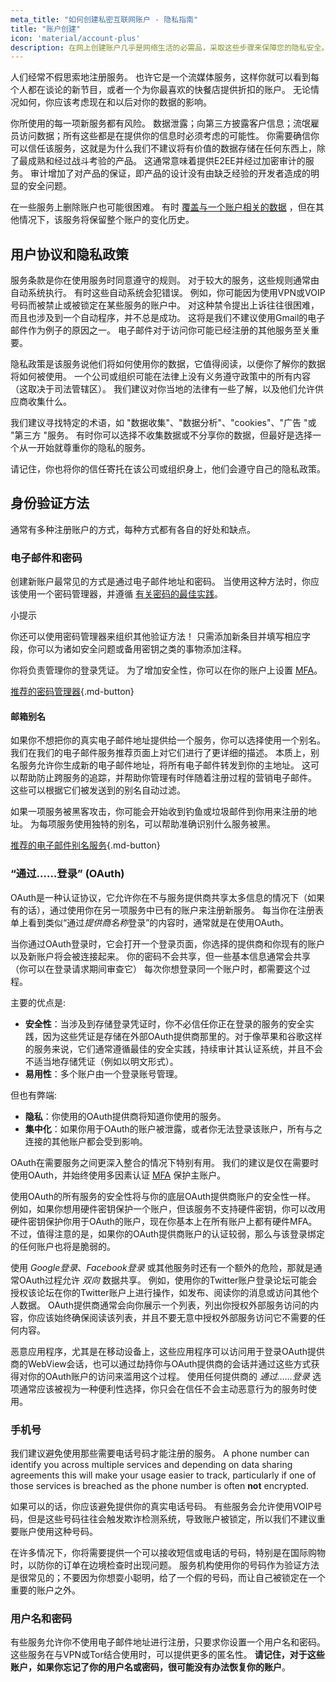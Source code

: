 ```yaml
---
meta_title: "如何创建私密互联网账户 - 隐私指南"
title: "账户创建"
icon: 'material/account-plus'
description: 在网上创建账户几乎是网络生活的必需品，采取这些步骤来保障您的隐私安全。
---
```


人们经常不假思索地注册服务。 也许它是一个流媒体服务，这样你就可以看到每个人都在谈论的新节目，或者一个为你最喜欢的快餐店提供折扣的账户。 无论情况如何，你应该考虑现在和以后对你的数据的影响。

你所使用的每一项新服务都有风险。 数据泄露；向第三方披露客户信息；流氓雇员访问数据；所有这些都是在提供你的信息时必须考虑的可能性。 你需要确信你可以信任该服务，这就是为什么我们不建议将有价值的数据存储在任何东西上，除了最成熟和经过战斗考验的产品。 这通常意味着提供E2EE并经过加密审计的服务。 审计增加了对产品的保证，即产品的设计没有由缺乏经验的开发者造成的明显的安全问题。

在一些服务上删除账户也可能很困难。 有时 [覆盖与一个账户相关的数据](account-deletion.md#overwriting-account-information) ，但在其他情况下，该服务将保留整个账户的变化历史。

## 用户协议和隐私政策

服务条款是你在使用服务时同意遵守的规则。 对于较大的服务，这些规则通常由自动系统执行。 有时这些自动系统会犯错误。 例如，你可能因为使用VPN或VOIP号码而被禁止或被锁定在某些服务的账户中。 对这种禁令提出上诉往往很困难，而且也涉及到一个自动程序，并不总是成功。 这将是我们不建议使用Gmail的电子邮件作为例子的原因之一。 电子邮件对于访问你可能已经注册的其他服务至关重要。

隐私政策是该服务说他们将如何使用你的数据，它值得阅读，以便你了解你的数据将如何被使用。 一个公司或组织可能在法律上没有义务遵守政策中的所有内容（这取决于司法管辖区）。 我们建议对你当地的法律有一些了解，以及他们允许供应商收集什么。

我们建议寻找特定的术语，如 "数据收集"、"数据分析"、"cookies"、"广告 "或 "第三方 "服务。 有时你可以选择不收集数据或不分享你的数据，但最好是选择一个从一开始就尊重你的隐私的服务。

请记住，你也将你的信任寄托在该公司或组织身上，他们会遵守自己的隐私政策。

## 身份验证方法

通常有多种注册账户的方式，每种方式都有各自的好处和缺点。

### 电子邮件和密码

创建新账户最常见的方式是通过电子邮件地址和密码。 当使用这种方法时，你应该使用一个密码管理器，并遵循 [有关密码的最佳实践](passwords-overview.md)。

<div class="admonition tip" markdown>
<p class="admonition-title">小提示</p>

你还可以使用密码管理器来组织其他验证方法！ 只需添加新条目并填写相应字段，你可以为诸如安全问题或备用密钥之类的事物添加注释。

</div>

你将负责管理你的登录凭证。 为了增加安全性，你可以在你的账户上设置 [MFA](multi-factor-authentication.md)。

[推荐的密码管理器](../passwords.md ""){.md-button}

#### 邮箱别名

如果你不想把你的真实电子邮件地址提供给一个服务，你可以选择使用一个别名。 我们在我们的电子邮件服务推荐页面上对它们进行了更详细的描述。 本质上，别名服务允许你生成新的电子邮件地址，将所有电子邮件转发到你的主地址。 这可以帮助防止跨服务的追踪，并帮助你管理有时伴随着注册过程的营销电子邮件。 这些可以根据它们被发送到的别名自动过滤。

如果一项服务被黑客攻击，你可能会开始收到钓鱼或垃圾邮件到你用来注册的地址。 为每项服务使用独特的别名，可以帮助准确识别什么服务被黑。

[推荐的电子邮件别名服务](../email-aliasing.md ""){.md-button}

### “通过……登录” (OAuth)

OAuth是一种认证协议，它允许你在不与服务提供商共享太多信息的情况下（如果有的话），通过使用你在另一项服务中已有的账户来注册新服务。 每当你在注册表单上看到类似“通过*提供商名称*登录”的内容时，通常就是在使用OAuth。

当你通过OAuth登录时，它会打开一个登录页面，你选择的提供商和你现有的账户以及新账户将会被连接起来。 你的密码不会共享，但一些基本信息通常会共享（你可以在登录请求期间审查它） 每次你想登录同一个账户时，都需要这个过程。

主要的优点是:

- **安全性**：当涉及到存储登录凭证时，你不必信任你正在登录的服务的安全实践，因为这些凭证是存储在外部OAuth提供商那里的。对于像苹果和谷歌这样的服务来说，它们通常遵循最佳的安全实践，持续审计其认证系统，并且不会不适当地存储凭证（例如以明文形式）。
- **易用性**：多个账户由一个登录账号管理。

但也有弊端:

- **隐私**：你使用的OAuth提供商将知道你使用的服务。
- **集中化**：如果你用于OAuth的账户被泄露，或者你无法登录该账户，所有与之连接的其他账户都会受到影响。

OAuth在需要服务之间更深入整合的情况下特别有用。 我们的建议是仅在需要时使用OAuth，并始终使用多因素认证 [MFA](multi-factor-authentication.md) 保护主账户。

使用OAuth的所有服务的安全性将与你的底层OAuth提供商账户的安全性一样。 例如，如果你想用硬件密钥保护一个账户，但该服务不支持硬件密钥，你可以改用硬件密钥保护你用于OAuth的账户，现在你基本上在所有账户上都有硬件MFA。 不过，值得注意的是，如果你的OAuth提供商账户的认证较弱，那么与该登录绑定的任何账户也将是脆弱的。

使用 *Google登录*、*Facebook登录* 或其他服务时还有一个额外的危险，那就是通常OAuth过程允许 *双向* 数据共享。 例如，使用你的Twitter账户登录论坛可能会授权该论坛在你的Twitter账户上进行操作，如发布、阅读你的消息或访问其他个人数据。 OAuth提供商通常会向你展示一个列表，列出你授权外部服务访问的内容，你应该始终确保阅读该列表，并且不要无意中授权外部服务访问它不需要的任何内容。

恶意应用程序，尤其是在移动设备上，这些应用程序可以访问用于登录OAuth提供商的WebView会话，也可以通过劫持你与OAuth提供商的会话并通过这些方式获得对你的OAuth账户的访问来滥用这个过程。 使用任何提供商的 *通过……登录* 选项通常应该被视为一种便利性选择，你只会在信任不会主动恶意行为的服务时使用。

### 手机号

我们建议避免使用那些需要电话号码才能注册的服务。 A phone number can identify you across multiple services and depending on data sharing agreements this will make your usage easier to track, particularly if one of those services is breached as the phone number is often **not** encrypted.

如果可以的话，你应该避免提供你的真实电话号码。 有些服务会允许使用VOIP号码，但是这些号码往往会触发欺诈检测系统，导致账户被锁定，所以我们不建议重要账户使用这种号码。

在许多情况下，你将需要提供一个可以接收短信或电话的号码，特别是在国际购物时，以防你的订单在边境检查时出现问题。 服务机构使用你的号码作为验证方法是很常见的；不要因为你想耍小聪明，给了一个假的号码，而让自己被锁定在一个重要的账户之外。

### 用户名和密码

有些服务允许你不使用电子邮件地址进行注册，只要求你设置一个用户名和密码。 这些服务在与VPN或Tor结合使用时，可以提供更多的匿名性。 **请记住，对于这些账户，如果你忘记了你的用户名或密码，很可能没有办法恢复你的账户**。
